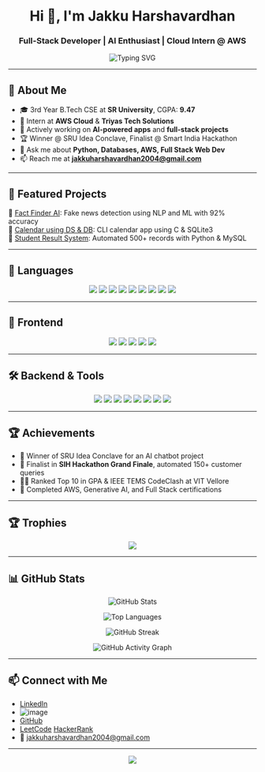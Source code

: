 <h1 align="center">Hi 👋, I'm Jakku Harshavardhan</h1>
<h3 align="center">Full-Stack Developer | AI Enthusiast | Cloud Intern @ AWS</h3>


<p align="center">
  <img src="https://readme-typing-svg.demolab.com?font=Fira+Code&size=22&pause=1000&center=true&vCenter=true&width=435&lines=B.Tech+CS+Student+@+SR+University;Full+Stack+Developer;AI+%26+ML+Explorer;AWS+Cloud+Intern;Hackathon+Winner+%F0%9F%8E%89" alt="Typing SVG" />
</p>

---

## 🌟 About Me

- 🎓 3rd Year B.Tech CSE at **SR University**, CGPA: **9.47**
- 🔭 Intern at **AWS Cloud** & **Triyas Tech Solutions**
- 🧠 Actively working on **AI-powered apps** and **full-stack projects**
- 🏆 Winner @ SRU Idea Conclave, Finalist @ Smart India Hackathon
- 💬 Ask me about **Python, Databases, AWS, Full Stack Web Dev**
- 📫 Reach me at **jakkuharshavardhan2004@gmail.com**

---

## 💼 Featured Projects

🔹 [Fact Finder AI](https://github.com/Harshavardhanjakku/Fact-Finder-Ai): Fake news detection using NLP and ML with 92% accuracy  
🔹 [Calendar using DS & DB](https://github.com/Harshavardhanjakku/Calendar): CLI calendar app using C & SQLite3  
🔹 [Student Result System](https://github.com/Harshavardhanjakku/Student-Result-Management-System): Automated 500+ records with Python & MySQL  

---
## 🔧 Languages

<p align="center">
  <img src="https://img.shields.io/badge/C-A8B9CC?style=for-the-badge&logo=c&logoColor=white"/>
   <img src="https://img.shields.io/badge/Python-3776AB?style=for-the-badge&logo=python&logoColor=white"/>
  <img src="https://img.shields.io/badge/HTML-E34F26.svg?style=for-the-badge&logo=html5&logoColor=white"/>
  <img src="https://img.shields.io/badge/CSS-1572B6.svg?style=for-the-badge&logo=css3&logoColor=white"/>
  <img src="https://img.shields.io/badge/JavaScript-F7DF1E.svg?style=for-the-badge&logo=javascript&logoColor=black"/>
  <img src="https://img.shields.io/badge/Java-007396.svg?style=for-the-badge&logo=java&logoColor=white"/>
  <img src="https://img.shields.io/badge/PHP-777BB4?style=for-the-badge&logo=php&logoColor=white"/>
  <img src="https://img.shields.io/badge/Ruby-CC342D?style=for-the-badge&logo=ruby&logoColor=white"/>
  <img src="https://img.shields.io/badge/Dart-0175C2?style=for-the-badge&logo=dart&logoColor=white"/>
</p>

---

## 🎨 Frontend

<p align="center">
  <img src="https://img.shields.io/badge/Angular-DD0031?style=for-the-badge&logo=angular&logoColor=white"/>
  <img src="https://img.shields.io/badge/Next.js-000000?style=for-the-badge&logo=next.js&logoColor=white"/>
  <img src="https://img.shields.io/badge/React-61DAFB?style=for-the-badge&logo=react&logoColor=black"/>
  <img src="https://img.shields.io/badge/Tailwind_CSS-06B6D4?style=for-the-badge&logo=tailwind-css&logoColor=white"/>
  <img src="https://img.shields.io/badge/Flutter-02569B?style=for-the-badge&logo=flutter&logoColor=white"/>
</p>

---

## 🛠️ Backend & Tools

<p align="center">
  <img src="https://img.shields.io/badge/Node.js-339933?style=for-the-badge&logo=nodedotjs&logoColor=white"/>
  <img src="https://img.shields.io/badge/Express.js-000000?style=for-the-badge&logo=express&logoColor=white"/>
  <img src="https://img.shields.io/badge/Firebase-FFCA28.svg?style=for-the-badge&logo=firebase&logoColor=black"/>
  <img src="https://img.shields.io/badge/MySQL-4479A1?style=for-the-badge&logo=mysql&logoColor=white"/>
  <img src="https://img.shields.io/badge/SQLite-003B57.svg?style=for-the-badge&logo=sqlite&logoColor=white"/>
  <img src="https://img.shields.io/badge/AWS-232F3E?style=for-the-badge&logo=amazonaws&logoColor=white"/>
  <img src="https://img.shields.io/badge/Postman-FF6C37?style=for-the-badge&logo=postman&logoColor=white"/>
  <img src="https://img.shields.io/badge/Git-F05032?style=for-the-badge&logo=git&logoColor=white"/>
</p>

---

## 🏆 Achievements

- 🥇 Winner of SRU Idea Conclave for an AI chatbot project
- 🧠 Finalist in **SIH Hackathon Grand Finale**, automated 150+ customer queries
- 👨‍💻 Ranked Top 10 in GPA & IEEE TEMS CodeClash at VIT Vellore
- 🏁 Completed AWS, Generative AI, and Full Stack certifications

---

## 🏆 Trophies

<p align="center">
  <img src="https://github-profile-trophy.vercel.app/?username=Harshavardhanjakku&theme=tokyonight&row=1&margin-w=15&margin-h=15" />
</p>


---

## 📊 GitHub Stats

<p align="center">
  <img src="https://github-readme-stats.vercel.app/api?username=Harshavardhanjakku&show_icons=true&theme=tokyonight&hide_border=false&count_private=true&include_all_commits=true" alt="GitHub Stats" />
</p>

<p align="center">
  <img src="https://github-readme-stats.vercel.app/api/top-langs/?username=Harshavardhanjakku&layout=compact&theme=tokyonight&langs_count=10&hide_border=false" alt="Top Languages" />
</p>

<p align="center">
  <img src="https://github-readme-streak-stats.herokuapp.com?user=Harshavardhanjakku&theme=tokyonight&hide_border=false" alt="GitHub Streak" />
</p>

<p align="center">
  <img src="https://github-readme-activity-graph.vercel.app/graph?username=Harshavardhanjakku&theme=react-dark&hide_border=false&area=true&custom_title=Contribution%20Graph" alt="GitHub Activity Graph" />
</p>


---

## 📫 Connect with Me

- [LinkedIn](https://www.linkedin.com/in/harshavardhan-jakku-26672427a)
- ![image](https://github.com/user-attachments/assets/94d0871f-8936-44be-9bcf-ed5bc0a14bc1)
- [GitHub](https://github.com/Harshavardhanjakku)
- [LeetCode](https://leetcode.com/u/jakkuharshavardhan/)
[HackerRank](https://www.hackerrank.com/profile/2203A51012harsha)
- 📧 jakkuharshavardhan2004@gmail.com

---

<p align="center">
  <img src="https://komarev.com/ghpvc/?username=Harshavardhanjakku&label=Profile%20views&color=0e75b6&style=flat" />
</p>
